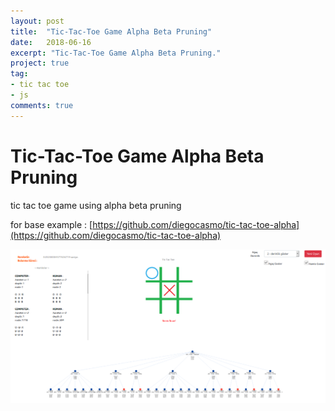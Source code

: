 ```yaml
---
layout: post
title:  "Tic-Tac-Toe Game Alpha Beta Pruning"
date:   2018-06-16
excerpt: "Tic-Tac-Toe Game Alpha Beta Pruning."
project: true
tag:
- tic tac toe 
- js
comments: true
---
```


# Tic-Tac-Toe Game Alpha Beta Pruning

tic tac toe game using alpha beta pruning


for base example : [https://github.com/diegocasmo/tic-tac-toe-alpha](https://github.com/diegocasmo/tic-tac-toe-alpha) 


![screen](https://github.com/gurkanakdeniz/tic-tac-toe-alpha-beta-pruning/blob/master/screen.png  "screen")
